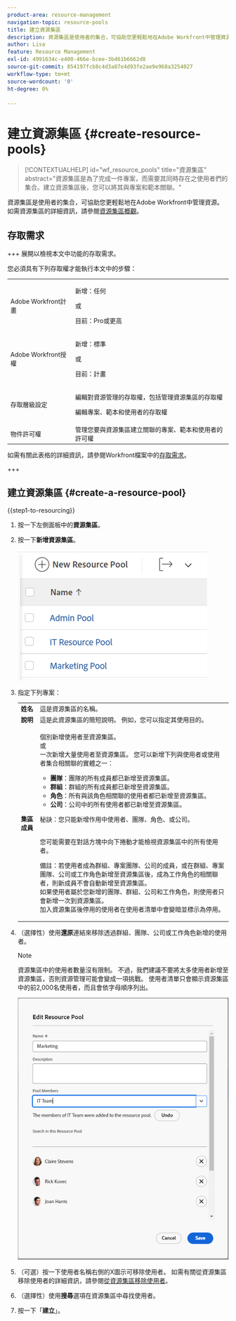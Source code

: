 ```yaml
---
product-area: resource-management
navigation-topic: resource-pools
title: 建立資源集區
description: 資源集區是使用者的集合，可協助您更輕鬆地在Adobe Workfront中管理資源。
author: Lisa
feature: Resource Management
exl-id: 4991634c-e400-466e-bcee-3b461b6662d8
source-git-commit: 854197fcb8c4d3a87e4d93fe2ae9e968a3254027
workflow-type: tm+mt
source-wordcount: '0'
ht-degree: 0%

---
```


# 建立資源集區 {#create-resource-pools}

>[!CONTEXTUALHELP]
>id="wf_resource_pools"
>title="資源集區"
>abstract="資源集區是為了完成一件專案，而需要其同時存在之使用者們的集合。建立資源集區後，您可以將其與專案和範本關聯。"

資源集區是使用者的集合，可協助您更輕鬆地在Adobe Workfront中管理資源。 如需資源集區的詳細資訊，請參閱[資源集區概觀](../../../resource-mgmt/resource-planning/resource-pools/work-with-resource-pools.md)。

## 存取需求

+++ 展開以檢視本文中功能的存取需求。

您必須具有下列存取權才能執行本文中的步驟：

<table style="table-layout:auto"> 
 <col> 
 <col> 
 <tbody> 
  <tr> 
   <td role="rowheader">Adobe Workfront計畫</td> 
   <td><p>新增：任何</p>
       <p>或</p>
       <p>目前：Pro或更高</p> </td> 
  </tr> 
  <tr> 
   <td role="rowheader">Adobe Workfront授權</td> 
   <td><p>新增：標準</p>
       <p>或</p>
       <p>目前：計畫</p></td>
  </tr> 
  <tr> 
   <td role="rowheader">存取層級設定</td> 
   <td> <p>編輯對資源管理的存取權，包括管理資源集區的存取權</p> <p>編輯專案、範本和使用者的存取權</p></td> 
  </tr> 
  <tr data-mc-conditions=""> 
   <td role="rowheader">物件許可權</td> 
   <td>管理您要與資源集區建立關聯的專案、範本和使用者的許可權</td> 
  </tr> 
 </tbody> 
</table>

如需有關此表格的詳細資訊，請參閱Workfront檔案中的[存取需求](/help/quicksilver/administration-and-setup/add-users/access-levels-and-object-permissions/access-level-requirements-in-documentation.md)。

+++

## 建立資源集區 {#create-a-resource-pool}

{{step1-to-resourcing}}

1. 按一下左側面板中的&#x200B;**資源集區**。
1. 按一下&#x200B;**新增資源集區**。

   ![資源集區](assets/list-of-resource-pools.png)

1. 指定下列專案：

   <table style="table-layout:auto">
    <col>
    <col>
    <tbody>
     <tr>
      <td role="rowheader"><strong>姓名</strong></td>
      <td>這是資源集區的名稱。</td>
     </tr>
     <tr>
      <td role="rowheader"><strong>說明</strong></td>
      <td>這是此資源集區的簡短說明。 例如，您可以指定其使用目的。</td>
     </tr>
     <tr>
      <td role="rowheader"><strong>集區成員</strong></td>
      <td><p> 個別新增使用者至資源集區。<br>或<br>一次新增大量使用者至資源集區。 您可以新增下列與使用者或使用者集合相關聯的實體之一：
        <ul>
         <li><strong>團隊</strong>：團隊的所有成員都已新增至資源集區。</li>
         <li><strong>群組</strong>：群組的所有成員都已新增至資源集區。</li>
         <li><strong>角色</strong>：所有與該角色相關聯的使用者都已新增至資源集區。</li>
         <li><strong>公司</strong>：公司中的所有使用者都已新增至資源集區。</li>
        </ul><p>秘訣：您只能新增作用中使用者、團隊、<span>角色、</span>或公司。</p><br>您可能需要在對話方塊中向下捲動才能檢視資源集區中的所有使用者。
        <p>備註：若使用者成為群組、專案團隊、公司的成員，或在群組、專案團隊、公司或工作角色新增至資源集區後，成為工作角色的相關聯者，則新成員不會自動新增至資源集區。 <br>如果使用者屬於您新增的團隊、群組、公司和工作角色，則使用者只會新增一次到資源集區。<br>加入資源集區後停用的使用者在使用者清單中會變暗並標示為停用。</p></p></td>
     </tr>
    </tbody>
   </table>

1. （選擇性）使用&#x200B;**還原**&#x200B;連結來移除透過群組、團隊、公司或工作角色新增的使用者。

   >[!NOTE]
   >
   >資源集區中的使用者數量沒有限制。 不過，我們建議不要將太多使用者新增至資源集區，否則資源管理可能會變成一項挑戰。 使用者清單只會顯示資源集區中的前2,000名使用者，而且會依字母順序列出。

   ![個使用者已新增至資源集區](assets/users-in-resource-pool2.png)

1. （可選）按一下使用者名稱右側的X圖示可移除使用者。 如需有關從資源集區移除使用者的詳細資訊，請參閱[從資源集區移除使用者](../../../resource-mgmt/resource-planning/resource-pools/remove-users-from-resource-pool.md)。
1. （選擇性）使用&#x200B;**搜尋**&#x200B;選項在資源集區中尋找使用者。
1. 按一下「**建立**」。
